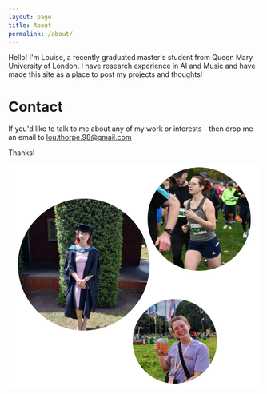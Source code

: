 ```yaml
---
layout: page
title: About
permalink: /about/
---
```


Hello! I'm Louise, a recently graduated master's student from Queen Mary University of London. I have research experience in AI and Music and have made this site as a place to post my projects and thoughts!


# Contact

If you'd like to talk to me about any of my work or interests - then drop me an email to lou.thorpe.98@gmail.com

Thanks!

![about_pics](/assets/img/blog_pics/about_collage.png)